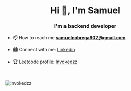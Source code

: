 <h1 align="center">Hi 👋, I'm Samuel</h1>
<h3 align="center">I'm a backend developer</h3>

- 📫 How to reach me **samuelnobrega902@gmail.com**

- 🏙 Connect with me: <a href="https://www.linkedin.com/in/samuel-n%C3%B3brega/">Linkedin</a>

- 🏆 Leetcode profile: <a href="https://leetcode.com/u/Invokedzz/">Invokedzz</a>

<br>

<p><img align="center" src="https://github-readme-stats.vercel.app/api/top-langs?username=invokedzz&show_icons=true&locale=en&layout=compact" alt="invokedzz" /></p>

